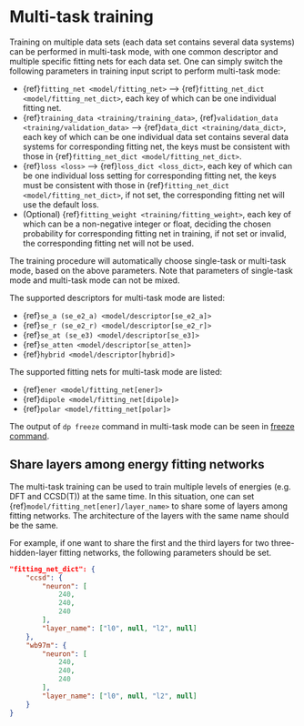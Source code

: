 # Multi-task training

Training on multiple data sets (each data set contains several data systems) can be performed in multi-task mode, 
with one common descriptor and multiple specific fitting nets for each data set. 
One can simply switch the following parameters in training input script to perform multi-task mode:
- {ref}`fitting_net <model/fitting_net>` --> {ref}`fitting_net_dict <model/fitting_net_dict>`, 
each key of which can be one individual fitting net.
- {ref}`training_data <training/training_data>`,  {ref}`validation_data <training/validation_data>` 
--> {ref}`data_dict <training/data_dict>`, each key of which can be one individual data set contains 
several data systems for corresponding fitting net, the keys must be consistent with those in 
{ref}`fitting_net_dict <model/fitting_net_dict>`.
- {ref}`loss <loss>` --> {ref}`loss_dict <loss_dict>`, each key of which can be one individual loss setting 
for corresponding fitting net, the keys must be consistent with those in 
{ref}`fitting_net_dict <model/fitting_net_dict>`, if not set, the corresponding fitting net will use the default loss.
- (Optional) {ref}`fitting_weight <training/fitting_weight>`, each key of which can be a non-negative integer or float, 
deciding the chosen probability for corresponding fitting net in training, if not set or invalid, 
the corresponding fitting net will not be used.

The training procedure will automatically choose single-task or multi-task mode, based on the above parameters. 
Note that parameters of single-task mode and multi-task mode can not be mixed.

The supported descriptors for multi-task mode are listed:
- {ref}`se_a (se_e2_a) <model/descriptor[se_e2_a]>`
- {ref}`se_r (se_e2_r) <model/descriptor[se_e2_r]>`
- {ref}`se_at (se_e3) <model/descriptor[se_e3]>`
- {ref}`se_atten <model/descriptor[se_atten]>`
- {ref}`hybrid <model/descriptor[hybrid]>`

The supported fitting nets for multi-task mode are listed:
- {ref}`ener <model/fitting_net[ener]>`
- {ref}`dipole <model/fitting_net[dipole]>`
- {ref}`polar <model/fitting_net[polar]>`

The output of `dp freeze` command in multi-task mode can be seen in [freeze command](../freeze/freeze.md).

## Share layers among energy fitting networks

The multi-task training can be used to train multiple levels of energies (e.g. DFT and CCSD(T)) at the same time.
In this situation, one can set {ref}`model/fitting_net[ener]/layer_name>` to share some of layers among fitting networks.
The architecture of the layers with the same name should be the same.

For example, if one want to share the first and the third layers for two three-hidden-layer fitting networks, the following parameters should be set.
```json
"fitting_net_dict": {
    "ccsd": {
        "neuron": [
            240,
            240,
            240
        ],
        "layer_name": ["l0", null, "l2", null]
    },  
    "wb97m": {
        "neuron": [
            240,
            240,
            240 
        ],
        "layer_name": ["l0", null, "l2", null]
    }   
}
```
